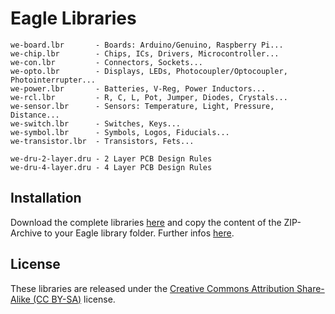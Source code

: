 # Eagle Libraries
```
we-board.lbr       - Boards: Arduino/Genuino, Raspberry Pi...
we-chip.lbr        - Chips, ICs, Drivers, Microcontroller...
we-con.lbr         - Connectors, Sockets...
we-opto.lbr        - Displays, LEDs, Photocoupler/Optocoupler, Photointerrupter...
we-power.lbr       - Batteries, V-Reg, Power Inductors...
we-rcl.lbr         - R, C, L, Pot, Jumper, Diodes, Crystals...
we-sensor.lbr      - Sensors: Temperature, Light, Pressure, Distance...
we-switch.lbr      - Switches, Keys...
we-symbol.lbr      - Symbols, Logos, Fiducials...
we-transistor.lbr  - Transistors, Fets...

we-dru-2-layer.dru - 2 Layer PCB Design Rules
we-dru-4-layer.dru - 4 Layer PCB Design Rules
```


## Installation
Download the complete libraries [here](https://github.com/watterott/Eagle-Libs/archive/master.zip) and copy the content of the ZIP-Archive to your Eagle library folder.
Further infos [here](https://learn.watterott.com/kb/pcb-cad/).


## License
These libraries are released under the [Creative Commons Attribution Share-Alike (CC BY-SA)](https://creativecommons.org/licenses/by-sa/4.0/) license.
